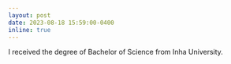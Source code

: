 ```yaml
---
layout: post
date: 2023-08-18 15:59:00-0400
inline: true
---
```


I received the degree of Bachelor of Science from Inha University.
